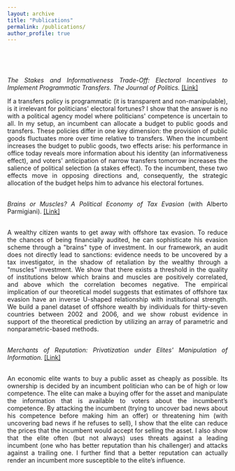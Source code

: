 ```yaml
---
layout: archive
title: "Publications"
permalink: /publications/
author_profile: true
---
```


<br><div style="text-align: justify;"><br>

<em>The Stakes and Informativeness Trade-Off: Electoral Incentives to Implement Programmatic Transfers. The Journal of Politics.</em> [[Link]](https://www.journals.uchicago.edu/doi/abs/10.1086/722341)
​

If a transfers policy is programmatic (it is transparent and non-manipulable), is it irrelevant for politicians' electoral fortunes? I show that the answer is no with a political agency model where politicians' competence is uncertain to all. In my setup, an incumbent can allocate a budget to public goods and transfers. These policies differ in one key dimension: the provision of public goods fluctuates more over time relative to transfers. When the incumbent increases the budget to public goods, two effects arise: his performance in office today reveals more information about his identity (an informativeness effect), and voters' anticipation of narrow transfers tomorrow increases the salience of political selection (a stakes effect). To the incumbent, these two effects move in opposing directions and, consequently, the strategic allocation of the budget helps him to advance his electoral fortunes.

​<br><em> Brains or Muscles? A Political Economy of Tax Evasion </em> (with Alberto Parmigiani). [[Link]](https://www.arduinotomasi.com/_files/ugd/ec6c83_06ddc9ff90e447a0bb3a561c9305ca4f.pdf)

​
<br>A wealthy citizen wants to get away with offshore tax evasion. To reduce the chances of being financially audited, he can sophisticate his evasion scheme through a "brains" type of investment. In our framework, an audit does not directly lead to sanctions: evidence needs to be uncovered by a tax investigator, in the shadow of retaliation by the wealthy through a "muscles" investment. We show that there exists a threshold in the quality of institutions below which brains and muscles are positively correlated, and above which the correlation becomes negative. The empirical implication of our theoretical model suggests that estimates of offshore tax evasion have an inverse U-shaped relationship with institutional strength. We build a panel dataset of offshore wealth by individuals for thirty-seven countries between 2002 and 2006, and we show robust evidence in support of the theoretical prediction by utilizing an array of parametric and nonparametric-based methods.

​<br><em> Merchants of Reputation: Privatization under Elites' Manipulation of Information.</em> [[Link]](https://papers.ssrn.com/sol3/papers.cfm?abstract_id=4112044)

<br>An economic elite wants to buy a public asset as cheaply as possible. Its ownership is decided by an incumbent politician who can be of high or low competence. The elite can make a buying offer for the asset and manipulate the information that is available to voters about the incumbent’s competence. By attacking the incumbent (trying to uncover bad news about his competence before making him an offer) or threatening him (with uncovering bad news if he refuses to sell), I show that the elite can reduce the prices that the incumbent would accept for selling the asset. I also show that the elite often (but not always) uses threats against a leading incumbent (one who has better reputation than his challenger) and attacks against a trailing one. I further find that a better reputation can actually render an incumbent more susceptible to the elite’s influence.

</div>